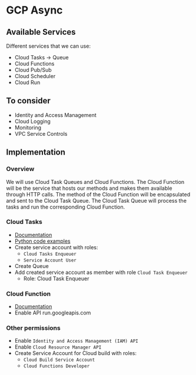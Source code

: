# GCP Async

## Available Services
Different services that we can use:
 - Cloud Tasks -> Queue
 - Cloud Functions
 - Cloud Pub/Sub
 - Cloud Scheduler
 - Cloud Run

## To consider
 - Identity and Access Management
 - Cloud Logging
 - Monitoring
 - VPC Service Controls

## Implementation

### Overview
We will use Cloud Task Queues and Cloud Functions.
The Cloud Function will be the service that hosts our methods and makes them available through HTTP calls.
The method of the Cloud Function will be encapsulated and sent to the Cloud Task Queue.
The Cloud Task Queue will process the tasks and run the corresponding Cloud Function.

### Cloud Tasks
 - [Documentation](https://cloud.google.com/tasks/docs/)
 - [Python code examples](https://github.com/GoogleCloudPlatform/python-docs-samples/blob/HEAD/appengine/flexible/tasks/snippets.py)
 - Create service account with roles:
    - `Cloud Tasks Enqueuer`
    - `Service Account User`
 - Create Queue
 - Add created service account as member with role `Cloud Task Enqueuer`
    - Role: Cloud Task Enqueuer

### Cloud Function
 - [Documentation](https://cloud.google.com/functions/docs/)
 - Enable API run.googleapis.com

### Other permissions
 - Enable `Identity and Access Management (IAM) API`
 - Enable `Cloud Resource Manager API`
 - Create Service Account for Cloud build with roles:
   - `Cloud Build Service Account`
   - `Cloud Functions Developer`